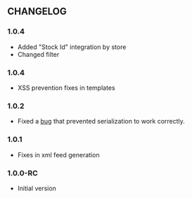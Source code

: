 CHANGELOG
---------

### 1.0.4

- Added "Stock Id" integration by store 
- Changed filter 

### 1.0.4

- XSS prevention fixes in templates

### 1.0.2

- Fixed a [bug](https://github.com/opis/closure/issues/40) that prevented serialization to work correctly.

### 1.0.1

- Fixes in xml feed generation

### 1.0.0-RC

- Initial version
